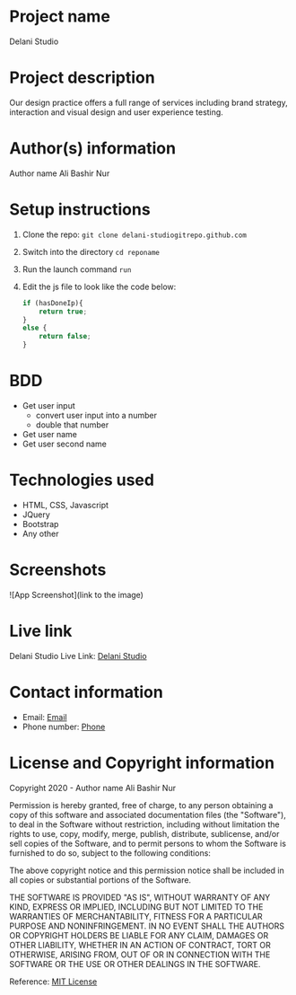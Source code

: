 # Project name
Delani Studio

# Project description
Our design practice offers a full range of services including brand strategy, interaction and visual design and user experience testing. 

# Author(s) information
Author name
Ali Bashir Nur

# Setup instructions

1. Clone the repo:
    `git clone delani-studiogitrepo.github.com`

1. Switch into the directory
    `cd reponame`

1. Run the launch command
    `run`

1. Edit the js file to look like the code below:

    ```javascript
    if (hasDoneIp){
        return true;
    }
    else {
        return false;
    }
    ```

# BDD
* Get user input
    - convert user input into a number
    - double that number
* Get user name
* Get user second name




# Technologies used

* HTML, CSS, Javascript
* JQuery
* Bootstrap
* Any other

# Screenshots

![App Screenshot](link to the image)

# Live link

Delani Studio Live Link: [Delani Studio](https://username.github.io/delani-studio)

# Contact information
* Email: [Email](mailto:sidalibashir@protonmail.com)
* Phone number: [Phone](tel:+254722679294...)

# License and Copyright information

Copyright 2020 - Author name Ali Bashir Nur

Permission is hereby granted, free of charge, to any person obtaining a copy of this software and associated documentation files (the "Software"), to deal in the Software without restriction, including without limitation the rights to use, copy, modify, merge, publish, distribute, sublicense, and/or sell copies of the Software, and to permit persons to whom the Software is furnished to do so, subject to the following conditions:

The above copyright notice and this permission notice shall be included in all copies or substantial portions of the Software.

THE SOFTWARE IS PROVIDED "AS IS", WITHOUT WARRANTY OF ANY KIND, EXPRESS OR IMPLIED, INCLUDING BUT NOT LIMITED TO THE WARRANTIES OF MERCHANTABILITY, FITNESS FOR A PARTICULAR PURPOSE AND NONINFRINGEMENT. IN NO EVENT SHALL THE AUTHORS OR COPYRIGHT HOLDERS BE LIABLE FOR ANY CLAIM, DAMAGES OR OTHER LIABILITY, WHETHER IN AN ACTION OF CONTRACT, TORT OR OTHERWISE, ARISING FROM, OUT OF OR IN CONNECTION WITH THE SOFTWARE OR THE USE OR OTHER DEALINGS IN THE SOFTWARE.

Reference: [MIT License](https://opensource.org/licenses/MIT)
